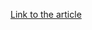 [Link to the article](https://blog.nviso.eu/2021/11/03/cobalt-strike-using-process-memory-to-decrypt-traffic-part-3/)

